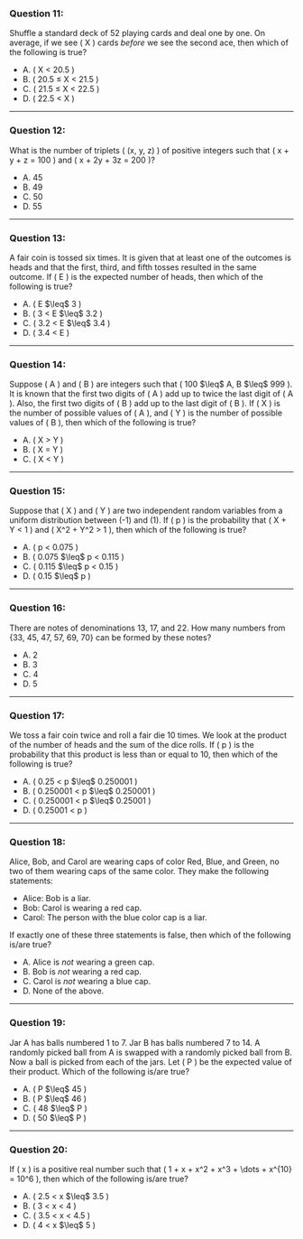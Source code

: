 ### Question 11:
Shuffle a standard deck of 52 playing cards and deal one by one. On average, if we see \( X \) cards *before* we see the second ace, then which of the following is true?

- A. \( X < 20.5 \)
- B. \( 20.5 $\leq$ X < 21.5 \)
- C. \( 21.5 $\leq$ X < 22.5 \)
- D. \( 22.5 < X \)

---

### Question 12:
What is the number of triplets \( (x, y, z) \) of positive integers such that \( x + y + z = 100 \) and \( x + 2y + 3z = 200 \)?

- A. 45
- B. 49
- C. 50
- D. 55

---

### Question 13:
A fair coin is tossed six times. It is given that at least one of the outcomes is heads and that the first, third, and fifth tosses resulted in the same outcome. If \( E \) is the expected number of heads, then which of the following is true?

- A. \( E \$\leq$ 3 \)
- B. \( 3 < E \$\leq$ 3.2 \)
- C. \( 3.2 < E \$\leq$ 3.4 \)
- D. \( 3.4 < E \)

---

### Question 14:
Suppose \( A \) and \( B \) are integers such that \( 100 \$\leq$ A, B \$\leq$ 999 \). It is known that the first two digits of \( A \) add up to twice the last digit of \( A \). Also, the first two digits of \( B \) add up to the last digit of \( B \). If \( X \) is the number of possible values of \( A \), and \( Y \) is the number of possible values of \( B \), then which of the following is true?

- A. \( X > Y \)
- B. \( X = Y \)
- C. \( X < Y \)

---

### Question 15:
Suppose that \( X \) and \( Y \) are two independent random variables from a uniform distribution between \(-1\) and \(1\). If \( p \) is the probability that \( X + Y < 1 \) and \( X^2 + Y^2 > 1 \), then which of the following is true?

- A. \( p < 0.075 \)
- B. \( 0.075 \$\leq$ p < 0.115 \)
- C. \( 0.115 \$\leq$ p < 0.15 \)
- D. \( 0.15 \$\leq$ p \)

---

### Question 16:
There are notes of denominations 13, 17, and 22. How many numbers from {33, 45, 47, 57, 69, 70} can be formed by these notes?

- A. 2
- B. 3
- C. 4
- D. 5

---

### Question 17:
We toss a fair coin twice and roll a fair die 10 times. We look at the product of the number of heads and the sum of the dice rolls. If \( p \) is the probability that this product is less than or equal to 10, then which of the following is true?

- A. \( 0.25 < p \$\leq$ 0.250001 \)
- B. \( 0.250001 < p \$\leq$ 0.250001 \)
- C. \( 0.250001 < p \$\leq$ 0.25001 \)
- D. \( 0.25001 < p \)

---

### Question 18:
Alice, Bob, and Carol are wearing caps of color Red, Blue, and Green, no two of them wearing caps of the same color. They make the following statements:
- Alice: Bob is a liar.
- Bob: Carol is wearing a red cap.
- Carol: The person with the blue color cap is a liar.

If exactly one of these three statements is false, then which of the following is/are true?

- A. Alice is *not* wearing a green cap.
- B. Bob is *not* wearing a red cap.
- C. Carol is *not* wearing a blue cap.
- D. None of the above.

---

### Question 19:
Jar A has balls numbered 1 to 7. Jar B has balls numbered 7 to 14. A randomly picked ball from A is swapped with a randomly picked ball from B. Now a ball is picked from each of the jars. Let \( P \) be the expected value of their product. Which of the following is/are true?

- A. \( P \$\leq$ 45 \)
- B. \( P \$\leq$ 46 \)
- C. \( 48 \$\leq$ P \)
- D. \( 50 \$\leq$ P \)

---

### Question 20:
If \( x \) is a positive real number such that \( 1 + x + x^2 + x^3 + \dots + x^{10} = 10^6 \), then which of the following is/are true?

- A. \( 2.5 < x \$\leq$ 3.5 \)
- B. \( 3 < x < 4 \)
- C. \( 3.5 < x < 4.5 \)
- D. \( 4 < x \$\leq$ 5 \)
